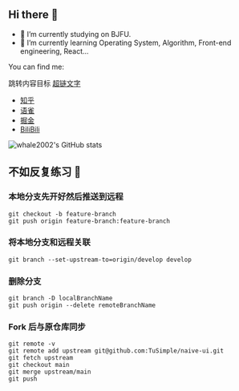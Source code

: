 ## Hi there 👋


- 🔭 I’m currently studying on BJFU.
- 🌱 I’m currently learning Operating System, Algorithm, Front-end engineering, React... 

You can find me:

<span id="jump">跳转内容目标</span>
[超链文字](#jump)


- [知乎](https://www.zhihu.com/people/whale2002)
- [语雀](https://www.yuque.com/whale2002)
- [掘金](https://juejin.cn/user/598555237295264)
- [BiliBili](https://space.bilibili.com/401694598)


![whale2002's GitHub stats](https://github-readme-stats.vercel.app/api?username=whale2002&show_icons=true)


## 不如反复练习 :memo:
### 本地分支先开好然后推送到远程
```shell
git checkout -b feature-branch                   
git push origin feature-branch:feature-branch
```

### 将本地分支和远程关联
```shell
git branch --set-upstream-to=origin/develop develop
```

### 删除分支
```shell
git branch -D localBranchName
git push origin --delete remoteBranchName
```

### Fork 后与原仓库同步
```shell
git remote -v
git remote add upstream git@github.com:TuSimple/naive-ui.git
git fetch upstream
git checkout main
git merge upstream/main
git push
```
